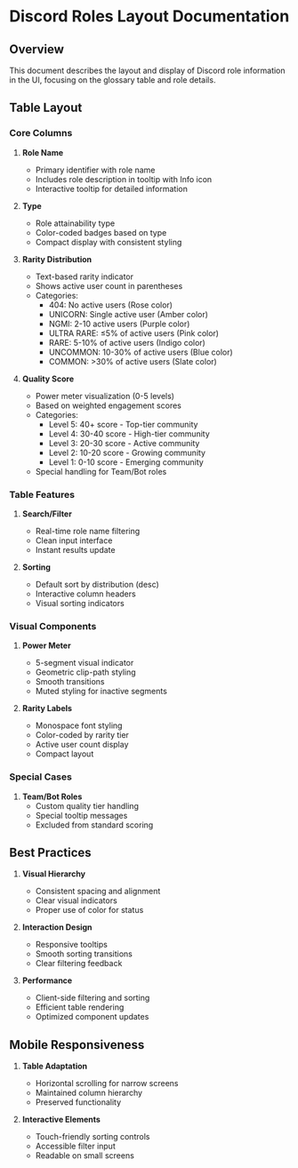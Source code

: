 # Discord Roles Layout Documentation

## Overview

This document describes the layout and display of Discord role information in the UI, focusing on the glossary table and role details.

## Table Layout

### Core Columns

1. **Role Name**
   - Primary identifier with role name
   - Includes role description in tooltip with Info icon
   - Interactive tooltip for detailed information

2. **Type**
   - Role attainability type
   - Color-coded badges based on type
   - Compact display with consistent styling

3. **Rarity Distribution**
   - Text-based rarity indicator
   - Shows active user count in parentheses
   - Categories:
     - 404: No active users (Rose color)
     - UNICORN: Single active user (Amber color)
     - NGMI: 2-10 active users (Purple color)
     - ULTRA RARE: ≤5% of active users (Pink color)
     - RARE: 5-10% of active users (Indigo color)
     - UNCOMMON: 10-30% of active users (Blue color)
     - COMMON: >30% of active users (Slate color)

4. **Quality Score**
   - Power meter visualization (0-5 levels)
   - Based on weighted engagement scores
   - Categories:
     - Level 5: 40+ score - Top-tier community
     - Level 4: 30-40 score - High-tier community
     - Level 3: 20-30 score - Active community
     - Level 2: 10-20 score - Growing community
     - Level 1: 0-10 score - Emerging community
   - Special handling for Team/Bot roles

### Table Features

1. **Search/Filter**
   - Real-time role name filtering
   - Clean input interface
   - Instant results update

2. **Sorting**
   - Default sort by distribution (desc)
   - Interactive column headers
   - Visual sorting indicators

### Visual Components

1. **Power Meter**
   - 5-segment visual indicator
   - Geometric clip-path styling
   - Smooth transitions
   - Muted styling for inactive segments

2. **Rarity Labels**
   - Monospace font styling
   - Color-coded by rarity tier
   - Active user count display
   - Compact layout

### Special Cases

1. **Team/Bot Roles**
   - Custom quality tier handling
   - Special tooltip messages
   - Excluded from standard scoring

## Best Practices

1. **Visual Hierarchy**
   - Consistent spacing and alignment
   - Clear visual indicators
   - Proper use of color for status

2. **Interaction Design**
   - Responsive tooltips
   - Smooth sorting transitions
   - Clear filtering feedback

3. **Performance**
   - Client-side filtering and sorting
   - Efficient table rendering
   - Optimized component updates

## Mobile Responsiveness

1. **Table Adaptation**
   - Horizontal scrolling for narrow screens
   - Maintained column hierarchy
   - Preserved functionality

2. **Interactive Elements**
   - Touch-friendly sorting controls
   - Accessible filter input
   - Readable on small screens
